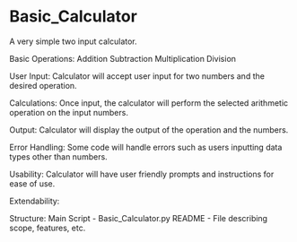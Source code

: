 # Basic_Calculator
A very simple two input calculator. 

Basic Operations: 
Addition
Subtraction
Multiplication
Division

User Input: 
Calculator will accept user input for two numbers and the desired operation. 

Calculations: 
Once input, the calculator will perform the selected arithmetic operation on the input numbers. 

Output: 
Calculator will display the output of the operation and the numbers. 

Error Handling: 
Some code will handle errors such as users inputting data types other than numbers. 

Usability: 
Calculator will have user friendly prompts and instructions for ease of use. 

Extendability: 

Structure: 
Main Script - Basic_Calculator.py
README - File describing scope, features, etc. 

